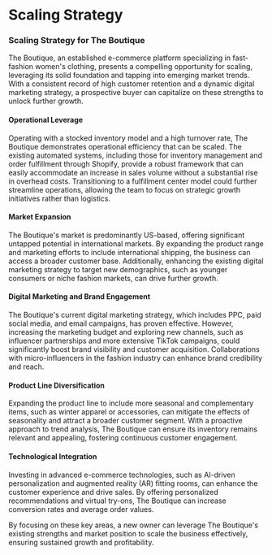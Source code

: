 # Scaling Strategy

### Scaling Strategy for The Boutique

The Boutique, an established e-commerce platform specializing in fast-fashion women's clothing, presents a compelling opportunity for scaling, leveraging its solid foundation and tapping into emerging market trends. With a consistent record of high customer retention and a dynamic digital marketing strategy, a prospective buyer can capitalize on these strengths to unlock further growth.

#### Operational Leverage

Operating with a stocked inventory model and a high turnover rate, The Boutique demonstrates operational efficiency that can be scaled. The existing automated systems, including those for inventory management and order fulfillment through Shopify, provide a robust framework that can easily accommodate an increase in sales volume without a substantial rise in overhead costs. Transitioning to a fulfillment center model could further streamline operations, allowing the team to focus on strategic growth initiatives rather than logistics.

#### Market Expansion

The Boutique's market is predominantly US-based, offering significant untapped potential in international markets. By expanding the product range and marketing efforts to include international shipping, the business can access a broader customer base. Additionally, enhancing the existing digital marketing strategy to target new demographics, such as younger consumers or niche fashion markets, can drive further growth.

#### Digital Marketing and Brand Engagement

The Boutique's current digital marketing strategy, which includes PPC, paid social media, and email campaigns, has proven effective. However, increasing the marketing budget and exploring new channels, such as influencer partnerships and more extensive TikTok campaigns, could significantly boost brand visibility and customer acquisition. Collaborations with micro-influencers in the fashion industry can enhance brand credibility and reach.

#### Product Line Diversification

Expanding the product line to include more seasonal and complementary items, such as winter apparel or accessories, can mitigate the effects of seasonality and attract a broader customer segment. With a proactive approach to trend analysis, The Boutique can ensure its inventory remains relevant and appealing, fostering continuous customer engagement.

#### Technological Integration

Investing in advanced e-commerce technologies, such as AI-driven personalization and augmented reality (AR) fitting rooms, can enhance the customer experience and drive sales. By offering personalized recommendations and virtual try-ons, The Boutique can increase conversion rates and average order values.

By focusing on these key areas, a new owner can leverage The Boutique's existing strengths and market position to scale the business effectively, ensuring sustained growth and profitability.